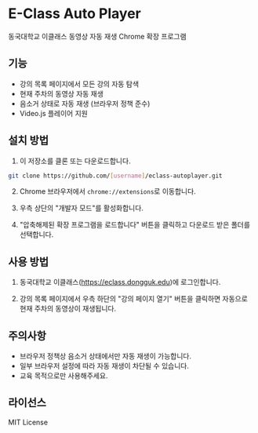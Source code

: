 # E-Class Auto Player

동국대학교 이클래스 동영상 자동 재생 Chrome 확장 프로그램

## 기능

- 강의 목록 페이지에서 모든 강의 자동 탐색
- 현재 주차의 동영상 자동 재생
- 음소거 상태로 자동 재생 (브라우저 정책 준수)
- Video.js 플레이어 지원

## 설치 방법

1. 이 저장소를 클론 또는 다운로드합니다.
```bash
git clone https://github.com/[username]/eclass-autoplayer.git
```

2. Chrome 브라우저에서 `chrome://extensions`로 이동합니다.

3. 우측 상단의 "개발자 모드"를 활성화합니다.

4. "압축해제된 확장 프로그램을 로드합니다" 버튼을 클릭하고 다운로드 받은 폴더를 선택합니다.

## 사용 방법

1. 동국대학교 이클래스(https://eclass.dongguk.edu)에 로그인합니다.

2. 강의 목록 페이지에서 우측 하단의 "강의 페이지 열기" 버튼을 클릭하면 자동으로 현재 주차의 동영상이 재생됩니다.

## 주의사항

- 브라우저 정책상 음소거 상태에서만 자동 재생이 가능합니다.
- 일부 브라우저 설정에 따라 자동 재생이 차단될 수 있습니다.
- 교육 목적으로만 사용해주세요.

## 라이선스

MIT License 